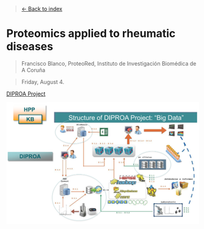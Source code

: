 > [<- Back to index](README.md)

# Proteomics applied to rheumatic diseases

> Francisco Blanco, ProteoRed, Instituto de Investigación Biomédica de A Coruña

> Friday, August 4.

[DIPROA Project](http://www.proteored.org/documents/10180/127668/Prote%C3%B3mica+cl%C3%ADnica+de+las+enfermedades+reum%C3%A1ticas+en+el+marco+del+HPP_FJBlanco.pdf/cda3a599-99b4-4c45-abce-34f987d57a35;jsessionid=0462A990C52BA226F4349DEB5253E87A?version=1.0&previewFileIndex=)

![DIRPOA](images/diproa.png)
